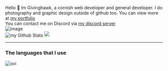 Hello 👋
Im Givinghawk, a cornish web developer and general developer.
I do photography and graphic design outside of github too.
You can view more at <a href="https://givinghawk.xyz">my portfolio</a><br>
You can contact me on Discord via [my discord server](https://discord.gg/f8xVZuh282) <br> ![image](https://img.shields.io/discord/931941309198008440?logo=Discord&style=social) <br>
<img align="center" src="https://github-readme-stats.vercel.app/api?username=givinghawk&include_all_commits=true&count_private=true&show_icons=true&line_height=20&title_color=2B5BBD&icon_color=1124BB&text_color=A1A1A1&bg_color=0,000000,130F40" alt="my Github Stats"/>
<img src="https://activity-graph.herokuapp.com/graph?username=givinghawk&theme=react-dark&hide_border=true&area=true">
<hr>
<h3>The languages that I use</h3>
<img src="https://github-readme-stats.vercel.app/api/top-langs?username=givinghawk&show_icons=true&locale=en&layout=compact&theme=chartreuse-dark" alt="ovi" />